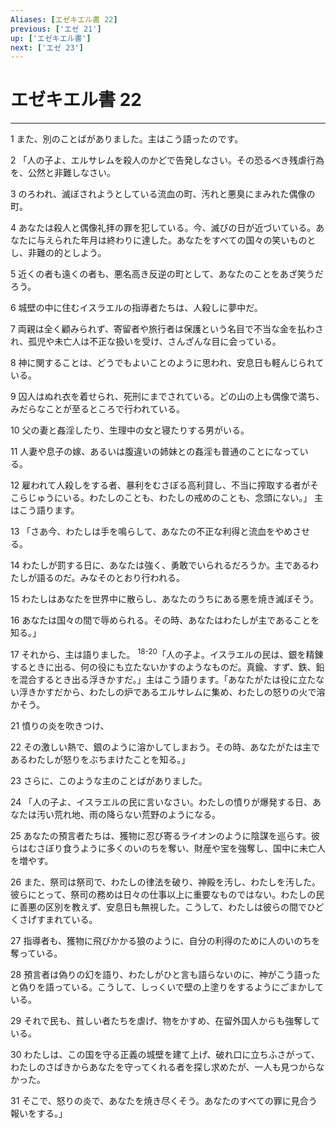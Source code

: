 ```yaml
---
Aliases: [エゼキエル書 22]
previous: ['エゼ 21']
up: ['エゼキエル書']
next: ['エゼ 23']
---
```

# エゼキエル書 22

***




1 
また、別のことばがありました。主はこう語ったのです。 



2 
「人の子よ、エルサレムを殺人のかどで告発しなさい。その恐るべき残虐行為を、公然と非難しなさい。 



3 
のろわれ、滅ぼされようとしている流血の町、汚れと悪臭にまみれた偶像の町。 



4 
あなたは殺人と偶像礼拝の罪を犯している。今、滅びの日が近づいている。あなたに与えられた年月は終わりに達した。あなたをすべての国々の笑いものとし、非難の的としよう。 



5 
近くの者も遠くの者も、悪名高き反逆の町として、あなたのことをあざ笑うだろう。 



6 
城壁の中に住むイスラエルの指導者たちは、人殺しに夢中だ。 



7 
両親は全く顧みられず、寄留者や旅行者は保護という名目で不当な金を払わされ、孤児や未亡人は不正な扱いを受け、さんざんな目に会っている。 



8 
神に関することは、どうでもよいことのように思われ、安息日も軽んじられている。 



9 
囚人はぬれ衣を着せられ、死刑にまでされている。どの山の上も偶像で満ち、みだらなことが至るところで行われている。 



10 
父の妻と姦淫したり、生理中の女と寝たりする男がいる。 



11 
人妻や息子の嫁、あるいは腹違いの姉妹との姦淫も普通のことになっている。 



12 
雇われて人殺しをする者、暴利をむさぼる高利貸し、不当に搾取する者がそこらじゅうにいる。わたしのことも、わたしの戒めのことも、念頭にない。」 主はこう語ります。 



13 
「さあ今、わたしは手を鳴らして、あなたの不正な利得と流血をやめさせる。 



14 
わたしが罰する日に、あなたは強く、勇敢でいられるだろうか。主であるわたしが語るのだ。みなそのとおり行われる。 



15 
わたしはあなたを世界中に散らし、あなたのうちにある悪を焼き滅ぼそう。 



16 
あなたは国々の間で辱められる。その時、あなたはわたしが主であることを知る。」 



17 
それから、主は語りました。 <sup class="versenum">18-20</sup>「人の子よ。イスラエルの民は、銀を精錬するときに出る、何の役にも立たないかすのようなものだ。真鍮、すず、鉄、鉛を混合するとき出る浮きかすだ。」主はこう語ります。「あなたがたは役に立たない浮きかすだから、わたしの炉であるエルサレムに集め、わたしの怒りの火で溶かそう。 



21 
憤りの炎を吹きつけ、 



22 
その激しい熱で、銀のように溶かしてしまおう。その時、あなたがたは主であるわたしが怒りをぶちまけたことを知る。」 



23 
さらに、このような主のことばがありました。 



24 
「人の子よ、イスラエルの民に言いなさい。わたしの憤りが爆発する日、あなたは汚い荒れ地、雨の降らない荒野のようになる。 



25 
あなたの預言者たちは、獲物に忍び寄るライオンのように陰謀を巡らす。彼らはむさぼり食うように多くのいのちを奪い、財産や宝を強奪し、国中に未亡人を増やす。 



26 
また、祭司は祭司で、わたしの律法を破り、神殿を汚し、わたしを汚した。彼らにとって、祭司の務めは日々の仕事以上に重要なものではない。わたしの民に善悪の区別を教えず、安息日も無視した。こうして、わたしは彼らの間でひどくさげすまれている。 



27 
指導者も、獲物に飛びかかる狼のように、自分の利得のために人のいのちを奪っている。 



28 
預言者は偽りの幻を語り、わたしがひと言も語らないのに、神がこう語ったと偽りを語っている。こうして、しっくいで壁の上塗りをするようにごまかしている。 



29 
それで民も、貧しい者たちを虐げ、物をかすめ、在留外国人からも強奪している。 



30 
わたしは、この国を守る正義の城壁を建て上げ、破れ口に立ちふさがって、わたしのさばきからあなたを守ってくれる者を探し求めたが、一人も見つからなかった。 



31 
そこで、怒りの炎で、あなたを焼き尽くそう。あなたのすべての罪に見合う報いをする。」
